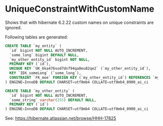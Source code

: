 # UniqueConstraintWithCustomName
Shows that with hibernate 6.2.22 custom names on unique constraints are ignored.

Following tables are generated:

```sql
CREATE TABLE `my_entity` (
  `id` bigint NOT NULL AUTO_INCREMENT,
  `some_long` bigint DEFAULT NULL,
  `my_other_entity_id` bigint NOT NULL,
  PRIMARY KEY (`id`),
  UNIQUE KEY `UK_6ka476sod7dnf94qa0eu82qe2` (`my_other_entity_id`),
  KEY `IDX_someLong` (`some_long`),
  CONSTRAINT `FK_moe` FOREIGN KEY (`my_other_entity_id`) REFERENCES `my_other_entity` (`id`)
) ENGINE=InnoDB DEFAULT CHARSET=utf8mb4 COLLATE=utf8mb4_0900_ai_ci

CREATE TABLE `my_other_entity` (
  `id` bigint NOT NULL AUTO_INCREMENT,
  `some_string` varchar(255) DEFAULT NULL,
  PRIMARY KEY (`id`)
) ENGINE=InnoDB DEFAULT CHARSET=utf8mb4 COLLATE=utf8mb4_0900_ai_ci
```

See: https://hibernate.atlassian.net/browse/HHH-17825